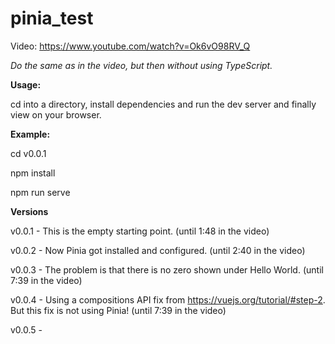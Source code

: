 # pinia_test

Video:  https://www.youtube.com/watch?v=Ok6vO98RV_Q

*Do the same as in the video, but then without using TypeScript.*

**Usage:**

cd into a directory, install dependencies and run the dev server and finally view on your browser.

**Example:**

cd v0.0.1

npm install

npm run serve

**Versions**

v0.0.1 - This is the empty starting point. (until 1:48 in the video)

v0.0.2 - Now Pinia got installed and configured. (until 2:40 in the video)

v0.0.3 - The problem is that there is no zero shown under Hello World. (until 7:39 in the video)

v0.0.4 - Using a compositions API fix from https://vuejs.org/tutorial/#step-2.
But this fix is not using Pinia! (until 7:39 in the video)

v0.0.5 - 
